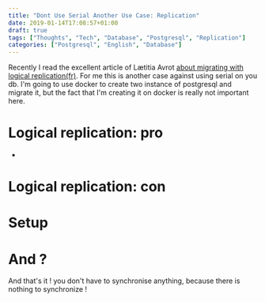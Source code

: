 ```yaml
---
title: "Dont Use Serial Another Use Case: Replication"
date: 2019-01-14T17:08:57+01:00
draft: true
tags: ["Thoughts", "Tech", "Database", "Postgresql", "Replication"]
categories: ["Postgresql", "English", "Database"]
---
```


Recently I read the excellent article of Lætitia Avrot [about migrating with logical replication(fr)](https://www.loxodata.com/post/migration_logique/). For me this is another case against using serial on you db. I'm going to use docker to create two instance of postgresql and migrate it, but the fact that I'm creating it on docker is really not important here.


# Logical replication: pro

* 

# Logical replication: con


# Setup


# And ?

And that's it ! you don't have to synchronise anything, because there is nothing to synchronize !

